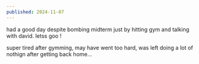 ```yaml
---
published: 2024-11-07
---
```


had a good day despite bombing midterm just by hitting gym and talking with david. letss goo !

super tired after gymming, may have went too hard, was left doing a lot of nothign after getting back home...